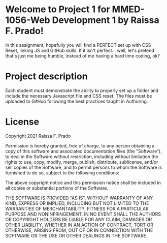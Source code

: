 # Welcome to Project 1 for MMED-1056-Web Development 1 by Raissa F. Prado!
In this assignment, hopefully you will find a PERFECT set up with CSS Reset, linking JS and GitHub skills. If it isn't perfect... well, let's pretend that's just me being humble, instead of me having a hard time coding, ok?

# Project description
Each student must demonstrate the ability to properly set up a folder and include the necessary Javascript file and CSS reset. The files must be uploaded to GitHub following the best practices taught in Authoring.

# License
Copyright 2021 Raissa F. Prado

Permission is hereby granted, free of charge, to any person obtaining a copy of this software and associated documentation files (the "Software"), to deal in the Software without restriction, including without limitation the rights to use, copy, modify, merge, publish, distribute, sublicense, and/or sell copies of the Software, and to permit persons to whom the Software is furnished to do so, subject to the following conditions:

The above copyright notice and this permission notice shall be included in all copies or substantial portions of the Software.

THE SOFTWARE IS PROVIDED "AS IS", WITHOUT WARRANTY OF ANY KIND, EXPRESS OR IMPLIED, INCLUDING BUT NOT LIMITED TO THE WARRANTIES OF MERCHANTABILITY, FITNESS FOR A PARTICULAR PURPOSE AND NONINFRINGEMENT. IN NO EVENT SHALL THE AUTHORS OR COPYRIGHT HOLDERS BE LIABLE FOR ANY CLAIM, DAMAGES OR OTHER LIABILITY, WHETHER IN AN ACTION OF CONTRACT, TORT OR OTHERWISE, ARISING FROM, OUT OF OR IN CONNECTION WITH THE SOFTWARE OR THE USE OR OTHER DEALINGS IN THE SOFTWARE.

